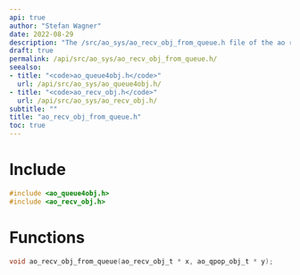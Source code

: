 ```yaml
---
api: true
author: "Stefan Wagner"
date: 2022-08-29
description: "The /src/ao_sys/ao_recv_obj_from_queue.h file of the ao real-time operating system."
draft: true
permalink: /api/src/ao_sys/ao_recv_obj_from_queue.h/
seealso:
- title: "<code>ao_queue4obj.h</code>"
  url: /api/src/ao_sys/ao_queue4obj.h/
- title: "<code>ao_recv_obj.h</code>"
  url: /api/src/ao_sys/ao_recv_obj.h/
subtitle: ""
title: "ao_recv_obj_from_queue.h"
toc: true
---
```


# Include

```c
#include <ao_queue4obj.h>
#include <ao_recv_obj.h>
```

# Functions

```c
void ao_recv_obj_from_queue(ao_recv_obj_t * x, ao_qpop_obj_t * y);
```

